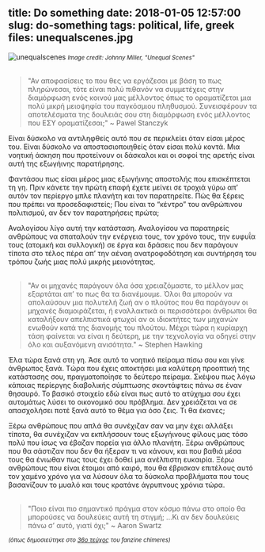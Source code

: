 title: Do something
date: 2018-01-05 12:57:00
slug: do-something
tags: political, life, greek
files: unequalscenes.jpg
---

![unequalscenes](unequalscenes.jpg)
<small>*Image credit: Johnny Miller, "Unequal Scenes"*</small>
<br><br>


> "Αν αποφασίσεις το που θες να εργάζεσαι με βάση το πως πληρώνεσαι,  τότε είναι πολύ πιθανόν να συμμετέχεις στην διαμόρφωση ενός κοινού μας  μέλλοντος όπως το οραματίζεται μια πολύ μικρή μειοψηφία του παγκόσμιου  πληθυσμού. Συνεισφέρουν τα αποτελέσματα της δουλειάς σου στη διαμόρφωση  ενός μέλλοντος που ΕΣΥ οραματίζεσαι;" ~ Pawel Stanczyk

Είναι δύσκολο να αντιληφθείς αυτό που σε περικλείει όταν είσαι μέρος  του. Είναι δύσκολο να αποστασιοποιηθείς όταν είσαι πολύ κοντά. Μια  νοητική άσκηση που προτείνουν οι δάσκαλοι και οι σοφοί της αρετής είναι  αυτή της εξωγήινης παρατήρησης.

Φαντάσου πως είσαι μέρος μιας  εξωγήινης αποστολής που επισκέπτεται τη γη. Πριν κάνετε την πρώτη επαφή  έχετε μείνει σε τροχιά γύρω απ’ αυτόν τον περίεργο μπλε πλανήτη και τον  παρατηρείτε. Πώς θα ξέρεις που πρέπει να προσεδαφιστείς; Που είναι το  “κέντρο” του ανθρώπινου πολιτισμού, αν δεν τον παρατηρήσεις πρώτα;

Αναλογίσου  λίγο αυτή την κατάσταση. Αναλογίσου να παρατηρείς ανθρώπους να  σπαταλούν την ενέργεια τους, τον χρόνο τους, την ευφυΐα τους (ατομική  και συλλογική) σε έργα και δράσεις που δεν παράγουν τίποτα στο τέλος  πέρα απ’ την αέναη ανατροφοδότηση και συντήρηση του τρόπου ζωής μιας  πολύ μικρής μειονότητας.
<br><br>

> "Αν οι μηχανές παράγουν όλα όσα χρειαζόμαστε, το μέλλον μας εξαρτάται  απ’ το πως θα τα διανέμουμε. Όλοι θα μπορούν να απολαύσουν μια πολυτελή  ζωή αν ο πλούτος που θα παράγουν οι μηχανές διαμοιράζεται, ή εναλλακτικά  οι περισσότεροι άνθρωποι θα καταλήξουν απελπιστικά φτωχοί αν οι  ιδιοκτήτες των μηχανών ενωθούν κατά της διανομής του πλούτου. Μέχρι τώρα  η κυρίαρχη τάση φαίνεται να είναι η δεύτερη, με την τεχνολογία να  οδηγεί στην όλο και αυξανόμενη ανισότητα." ~ Stephen Hawking

Έλα τώρα ξανά στη γη. Άσε αυτό το νοητικό πείραμα πίσω σου και γίνε άνθρωπος ξανά. Tώρα που έχεις αποκτήσει μια καλύτερη προοπτική της κατάστασης σου, πραγματοποίησε το δεύτερο πείραμα. Σκέψου πως λόγω κάποιας περίεργης διαβολικής σύμπτωσης σκοντάφτεις πάνω σε έναν θησαυρό. Το βασικό στοιχείο εδώ είναι πως αυτό το ατύχημα σου έχει αυτομάτως λύσει το οικονομικό σου πρόβλημα. Δεν χρειάζεται να σε απασχολήσει ποτέ ξανά αυτό το θέμα για όσο ζεις. Τι θα έκανες;

Ξέρω ανθρώπους που απλά θα συνέχιζαν σαν να μην έχει αλλάξει τίποτα, θα συνέχιζαν να εκπλήσσουν τους εξωγήινους φίλους μας τόσο πολύ που ίσως να έβαζαν πορεία για άλλο πλανήτη. Ξέρω ανθρώπους που θα σάστιζαν που δεν θα ήξεραν τι να κάνουν, και που βαθιά μέσα τους θα ένιωθαν πως τους έχει δοθεί μια ανέλπιστη ευκαιρία. Ξέρω ανθρώπους που είναι έτοιμοι από καιρό, που θα έβρισκαν επιτέλους αυτό τον χαμένο χρόνο για να λύσουν όλα τα δύσκολα προβλήματα που τους βασανίζουν το μυαλό και τους κρατάνε άγρυπνους χρόνια τώρα.
<br><br>

> "Ποιο είναι πιο σημαντικό πράγμα στον κόσμο πάνω στο οποίο θα μπορούσες να δουλεύεις αυτή τη στιγμή; ...Κι αν δεν δουλεύεις πάνω σ’ αυτό, γιατί όχι;" ~ Aaron Swartz


<small>*(όπως δημοσιεύτηκε στο [36ο τεύχος](http://chimeres.gr/zine) του fanzine chimeres)*</small>
